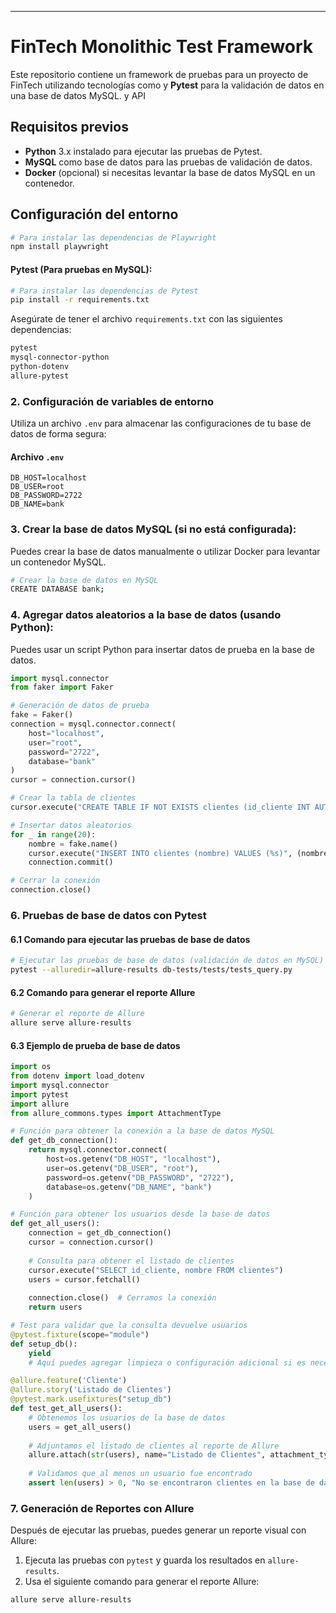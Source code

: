 
---

# **FinTech Monolithic Test Framework**

Este repositorio contiene un framework de pruebas para un proyecto de FinTech utilizando tecnologías como y **Pytest** para la validación de datos en una base de datos MySQL. y API

## **Requisitos previos**


- **Python** 3.x instalado para ejecutar las pruebas de Pytest.
- **MySQL** como base de datos para las pruebas de validación de datos.
- **Docker** (opcional) si necesitas levantar la base de datos MySQL en un contenedor.

## **Configuración del entorno**



```bash
# Para instalar las dependencias de Playwright
npm install playwright
```

#### Pytest (Para pruebas en MySQL):

```bash
# Para instalar las dependencias de Pytest
pip install -r requirements.txt
```

Asegúrate de tener el archivo `requirements.txt` con las siguientes dependencias:

```txt
pytest
mysql-connector-python
python-dotenv
allure-pytest
```

### 2. **Configuración de variables de entorno**

Utiliza un archivo `.env` para almacenar las configuraciones de tu base de datos de forma segura:

#### Archivo `.env`

```plaintext
DB_HOST=localhost
DB_USER=root
DB_PASSWORD=2722
DB_NAME=bank
```

### 3. **Crear la base de datos MySQL** (si no está configurada):

Puedes crear la base de datos manualmente o utilizar Docker para levantar un contenedor MySQL.

```bash
# Crear la base de datos en MySQL
CREATE DATABASE bank;
```

### 4. **Agregar datos aleatorios a la base de datos** (usando Python):

Puedes usar un script Python para insertar datos de prueba en la base de datos.

```python
import mysql.connector
from faker import Faker

# Generación de datos de prueba
fake = Faker()
connection = mysql.connector.connect(
    host="localhost",
    user="root",
    password="2722",
    database="bank"
)
cursor = connection.cursor()

# Crear la tabla de clientes
cursor.execute("CREATE TABLE IF NOT EXISTS clientes (id_cliente INT AUTO_INCREMENT PRIMARY KEY, nombre VARCHAR(255))")

# Insertar datos aleatorios
for _ in range(20):
    nombre = fake.name()
    cursor.execute("INSERT INTO clientes (nombre) VALUES (%s)", (nombre,))
    connection.commit()

# Cerrar la conexión
connection.close()
```



### 6. **Pruebas de base de datos con Pytest**

#### 6.1 **Comando para ejecutar las pruebas de base de datos**

```bash
# Ejecutar las pruebas de base de datos (validación de datos en MySQL)
pytest --alluredir=allure-results db-tests/tests/tests_query.py
```

#### 6.2 **Comando para generar el reporte Allure**

```bash
# Generar el reporte de Allure
allure serve allure-results
```

#### 6.3 **Ejemplo de prueba de base de datos**

```python
import os
from dotenv import load_dotenv
import mysql.connector
import pytest
import allure
from allure_commons.types import AttachmentType

# Función para obtener la conexión a la base de datos MySQL
def get_db_connection():
    return mysql.connector.connect(
        host=os.getenv("DB_HOST", "localhost"),
        user=os.getenv("DB_USER", "root"),
        password=os.getenv("DB_PASSWORD", "2722"),
        database=os.getenv("DB_NAME", "bank")
    )

# Función para obtener los usuarios desde la base de datos
def get_all_users():
    connection = get_db_connection()
    cursor = connection.cursor()
    
    # Consulta para obtener el listado de clientes
    cursor.execute("SELECT id_cliente, nombre FROM clientes")
    users = cursor.fetchall()
    
    connection.close()  # Cerramos la conexión
    return users

# Test para validar que la consulta devuelve usuarios
@pytest.fixture(scope="module")
def setup_db():
    yield
    # Aquí puedes agregar limpieza o configuración adicional si es necesario

@allure.feature('Cliente')
@allure.story('Listado de Clientes')
@pytest.mark.usefixtures("setup_db")
def test_get_all_users():
    # Obtenemos los usuarios de la base de datos
    users = get_all_users()
    
    # Adjuntamos el listado de clientes al reporte de Allure
    allure.attach(str(users), name="Listado de Clientes", attachment_type=AttachmentType.TEXT)
    
    # Validamos que al menos un usuario fue encontrado
    assert len(users) > 0, "No se encontraron clientes en la base de datos"
```

### 7. **Generación de Reportes con Allure**

Después de ejecutar las pruebas, puedes generar un reporte visual con Allure:

1. Ejecuta las pruebas con `pytest` y guarda los resultados en `allure-results`.
2. Usa el siguiente comando para generar el reporte Allure:

```bash
allure serve allure-results
```

